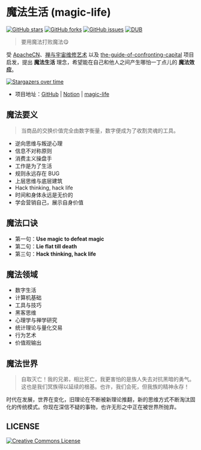 # 魔法生活 (magic-life)
[![GitHub stars](https://img.shields.io/github/stars/mesondzh/magic-life.svg?style=popout&label=Stars)](https://github.com/mesondzh/magic-life/stargazers)
[![GitHub forks](https://img.shields.io/github/forks/mesondzh/magic-life.svg?style=popout&label=Fork)](https://github.com/mesondzh/magic-life/fork)
[![GitHub issues](https://img.shields.io/github/issues/mesondzh/magic-life.svg)](https://github.com/mesondzh/magic-life/issues)
[![DUB](https://img.shields.io/dub/l/vibe-d.svg)](https://github.com/mesondzh/magic-life/blob/master/LICENSE)

> 要用魔法打败魔法😋

受 [ApacheCN](https://apachecn.org/#/)、[禅与宇宙维修艺术](https://www.cosmosrepair.com/) 以及 [the-guide-of-confronting-capital](https://github.com/mesondzh/the-guide-of-confronting-capital) 项目启发，提出 **魔法生活** 理念，希望能在自己和他人之间产生哪怕一丁点儿的 **魔法效应**。

[![Stargazers over time](https://starchart.cc/mesondzh/magic-life.svg)](https://starchart.cc/mesondzh/magic-life)

* 项目地址：[GitHub](https://github.com/mesondzh/magic-life) | [Notion](https://www.notion.so/mesondzh/ff9ed598f52848de866e6aa098f5805e) | [magic-life](https://mesondzh.github.io/magic-life/)

## 魔法要义

> 当商品的交换价值完全由数字衡量，数字便成为了收割灵魂的工具。

* 逆向思维与叛逆心理
* 信息不对称原则
* 消费主义操盘手
* 工作是为了生活
* 规则永远存在 BUG
* 上层思维与底层建筑
* Hack thinking, hack life
* 时间和身体永远是无价的
* 学会营销自己，展示自身价值

## 魔法口诀
* 第一句：**Use magic to defeat magic**
* 第二句：**Lie flat till death**
* 第三句：**Hack thinking, hack life**

## 魔法领域
* 数字生活
* 计算机基础
* 工具与技巧
* 黑客思维
* 心理学与禅学研究
* 统计理论与量化交易
* 行为艺术
* 价值观输出

## 魔法世界
> 自取灭亡！我的兄弟，相比死亡，我更害怕的是族人失去对抗黑暗的勇气。这也是我们冥族得以延续的根基。也许，我们会死，但我族的精神永存！

时代在发展，世界在变化，旧理论在不断被新理论推翻，新的思维方式不断淘汰固化的传统模式。你现在深信不疑的事物，也许无形之中正在被世界所抛弃。

## LICENSE
<a rel="license" href="http://creativecommons.org/licenses/by-nc-sa/4.0/"><img alt="Creative Commons License" style="border-width:0" src="https://i.creativecommons.org/l/by-nc-sa/4.0/88x31.png" /></a>
